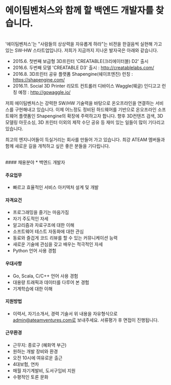 # 에이팀벤처스와 함께 할 백엔드 개발자를 찾습니다.
<br />
'에이팀벤처스'는 "사람들의 상상력을 자유롭게 하라"는 비젼을 한걸음씩 실현해 가고 있는 SW-HW 스타트업입니다.
저희가 지금까지 지나온 발자국은 아래와 같습니다.

- 2015.6.  첫번째 보급형 3D프린터 'CREATABLE(크리에이터블) D2' 출시
- 2016.6.  두번째 모델 'CREATABLE D3' 출시 : http://creatablelabs.com/
- 2016.8.  3D프린터 공유 플랫폼 Shapengine(쉐이프엔진) 런칭 : https://shapengine.com/
- 2016.11. Social 3D Printer 리모트 컨트롤러 디바이스 Waggle(웨글) 인디고고 런칭 예정 : http://gowaggle.io/

저희 에이팀벤처스는 강력한 SW/HW 기술력을 바탕으로 온오프라인을 연결하는 서비스를 구현해내고 있습니다.
이제 어느정도 정비된 하드웨어를 기반으로 온오프라인 소프트웨어 플랫폼인 Shapengine의 확장에 주력하고자 합니다.
향후 3D컨텐츠 검색, 3D 모델링 아웃소싱, 3D 프린터 이외의 제작 수단 공유 등 재미 있는 일들이 많이 기다리고 있습니다.

최고의 엔지니어들이 득실거리는 회사를 만들어 가고 있습니다.
최강 ATEAM 멤버들과 함께 새로운 길을 개척하고 싶은 좋은 분들을 기다립니다.  

<br />
#### 채용분야
* 백엔드 개발자

#### 주요업무
* 빠르고 효율적인 서비스 아키텍처 설계 및 개발

#### 자격요건
* 프로그래밍을 즐기는 마음가짐
* 자기 주도적인 자세
* 알고리즘과 자료구조에 대한 이해
* 소프트웨어 테스트 자동화에 대한 관심
* 동료와 즐겁게 코드 리뷰를 할 수 있는 커뮤니케이션 능력
* 새로운 기술에 관심을 갖고 배우는 적극적인 자세
* Python 언어 사용 경험

#### 우대사항
* Go, Scala, C/C++ 언어 사용 경험
* 대용량 트래픽과 데이터를 다루어 본 경험
* 기계학습에 대한 이해

#### 지원방법
* 이력서, 자기소개서, 경력 기술서
위 내용을 자유형식으로 admin@ateamventures.com로 보내주세요. 서류평가 후 면접이 진행됩니다.

#### 근무환경
* 근무지: 종로구 (혜화역 부근)
* 원하는 개발 장비와 환경
* 오전 10시에 여유로운 출근
* 4대보험, 연차
* 매월 자기계발비, 도서구입비 지원
* 수평적인 토론 문화
